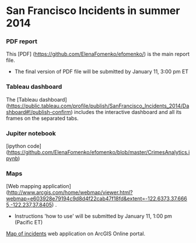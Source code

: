 # San Francisco Incidents in  summer 2014

### PDF report

This [PDF] (https://github.com/ElenaFomenko/efomenko/) is the main report file.
* The final version of PDF file will be submitted by January 11, 3:00 pm ET

### Tableau dashboard

The [Tableau dashboard] (https://public.tableau.com/profile/publish/SanFrancisco_Incidents_2014/Dashboard#!/publish-confirm) includes the interactive dashboard and all its frames on the separated tabs.

### Jupiter notebook

[ipython code] (https://github.com/ElenaFomenko/efomenko/blob/master/CrimesAnalytics.ipynb)

### Maps

[Web mapping application] (http://www.arcgis.com/home/webmap/viewer.html?webmap=e603928e79194c9d8d4f22cab47f18fd&extent=-122.6373,37.6665,-122.237,37.8405) . 
 * Instructions 'how to use' will be submitted by January 11, 1:00 pm (Pacific ET)

[Map of incidents](http://www.arcgis.com/apps/Embed/index.html?webmap=07fd6b0ba9424e51bebb51c30fed7e0a&amp;extent=-122.537,37.700,-122.337,37.800&amp;home=true&amp;zoom=true&amp;scale=true&amp;search=true&amp;searchextent=true&amp;legend=true&amp;disable_scroll=true&amp;theme=light;basemap_gallery=true) web application on ArcGIS Online portal. 
